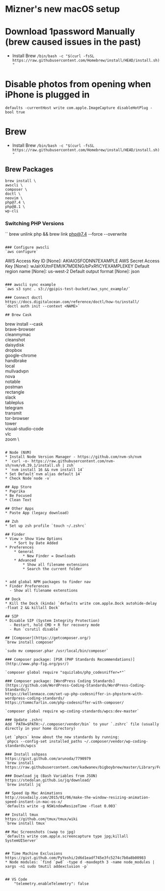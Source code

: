 # Mizner's new macOS setup

# Download 1password Manually (brew caused issues in the past)

* Install Brew `/bin/bash -c "$(curl -fsSL https://raw.githubusercontent.com/Homebrew/install/HEAD/install.sh)"`

# Disable photos from opening when iPhone is plugged in
`defaults -currentHost write com.apple.ImageCapture disableHotPlug -bool true`

# Brew
* Install Brew `/bin/bash -c "$(curl -fsSL https://raw.githubusercontent.com/Homebrew/install/HEAD/install.sh)"`

## Brew Packages
```
brew install \
awscli \
composer \
doctl \
neovim \
php@7.4 \
php@8.1 \
wp-cli 
```
### Switching PHP Versions
``
brew unlink php && brew link php@7.4 --force --overwrite
```

### Configure awscli
`aws configure`
```
AWS Access Key ID [None]: AKIAIOSFODNN7EXAMPLE
AWS Secret Access Key [None]: wJalrXUtnFEMI/K7MDENG/bPxRfiCYEXAMPLEKEY
Default region name [None]: us-west-2
Default output format [None]: json
```

### awscli sync example
`aws s3 sync . s3://gpipis-test-bucket/aws_sync_example/`

### Connect doctl
https://docs.digitalocean.com/reference/doctl/how-to/install/
`doctl auth init --context <NAME>`

## Brew Cask
```
brew install --cask \
brave-browser \
cleanmymac \
cleanshot \
daisydisk \
dropbox \
google-chrome \
handbrake \
local \
mullvadvpn \
nova \
notable \
postman \
rectangle \
slack \
tableplus \
telegram \
transmit \
tor-browser \
tower \
visual-studio-code \
vlc \
zoom \
```

# Node (NVM)
* Install Node Version Manager - https://github.com/nvm-sh/nvm
* `curl -o- https://raw.githubusercontent.com/nvm-sh/nvm/v0.39.1/install.sh | zsh`
* `nvm install 16 && nvm install 14`
* Set Default`nvm alias default 14`
* Check Node`node -v`

## App Store
* Paprika
* Be Focused
* Clean Text

## Other Apps
* Paste App (legacy download)

## Zsh
* Set up zsh profile `touch ~/.zshrc`

## Finder
* View > Show View Options
	* Sort by Date Added
* Preferences
	* General
		* New Finder = Downloads
	* Advanced
		* Show all filename extensions
		* Search the current folder


* add global NPM packages to finder nav
* Finder Preferences
  - Show all filename extenstions

## Dock
* Kill the Dock (kinda) `defaults write com.apple.Dock autohide-delay -float 2 && killall Dock`

## SIP
* Disable SIP (System Integrity Protection)
  - Restart, hold CMD + R for recovery mode
  - Run `csrutil disable`

## [Composer](https://getcomposer.org/)
`brew install composer`

`sudo mv composer.phar /usr/local/bin/composer`

### Composer package: [PSR (PHP Standards Recommendations)](http://www.php-fig.org/psr/)

`composer global require "squizlabs/php_codesniffer=*"`

### Composer package: [WordPress Coding Standards](https://github.com/WordPress-Coding-Standards/WordPress-Coding-Standards/)
https://kellenmace.com/set-up-php-codesniffer-in-phpstorm-with-wordpress-coding-standards/
https://tommcfarlin.com/php-codesniffer-with-composer/

`composer global require wp-coding-standards/wpcs:dev-master`

### Update .zshrc
Add `PATH=$PATH:~/.composer/vendor/bin` to your `.zshrc` file (usually directly in your home directory)

Let `phpcs` know about the new standards by running:
`phpcs --config-set installed_paths ~/.composer/vendor/wp-coding-standards/wpcs`

### Install sshpass
https://gist.github.com/arunoda/7790979
`brew install https://raw.githubusercontent.com/kadwanev/bigboybrew/master/Library/Formula/sshpass.rb`

### Download jq (Bash Variables from JSON)
https://stedolan.github.io/jq/download/
`brew install jq`

## Speed Up Mac Animations
http://osxdaily.com/2015/01/06/make-the-window-resizing-animation-speed-instant-in-mac-os-x/
`defaults write -g NSWindowResizeTime -float 0.003`

## Install tmux
https://github.com/tmux/tmux/wiki
`brew install tmux`

## Mac Screenshots (swap to jpg)
`defaults write com.apple.screencapture type jpg;killall SystemUIServer`


## Time Machine Exclusions
https://gist.github.com/PyYoshi/2d6d1eadf745e3fc5274c7b0a8b00983
* Node modules: `find `pwd` -type d -maxdepth 3 -name node_modules | xargs -n1 sudo tmutil addexclusion -p`


## VS Code
    "telemetry.enableTelemetry": false
